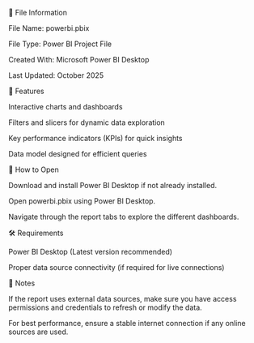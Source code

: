 📂 File Information

File Name: powerbi.pbix

File Type: Power BI Project File

Created With: Microsoft Power BI Desktop

Last Updated: October 2025

🧭 Features

Interactive charts and dashboards

Filters and slicers for dynamic data exploration

Key performance indicators (KPIs) for quick insights

Data model designed for efficient queries

🚀 How to Open

Download and install Power BI Desktop
 if not already installed.

Open powerbi.pbix using Power BI Desktop.

Navigate through the report tabs to explore the different dashboards.

🛠️ Requirements

Power BI Desktop (Latest version recommended)

Proper data source connectivity (if required for live connections)

📌 Notes

If the report uses external data sources, make sure you have access permissions and credentials to refresh or modify the data.

For best performance, ensure a stable internet connection if any online sources are used.

